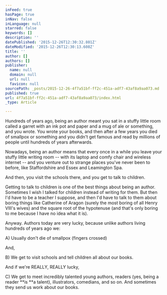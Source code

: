 ```yaml
---
inFeed: true
hasPage: true
inNav: false
inLanguage: null
starred: false
keywords: []
description: ''
datePublished: '2015-12-26T12:30:32.801Z'
dateModified: '2015-12-26T12:30:13.608Z'
title: ''
author: []
authors: []
publisher:
  name: null
  domain: null
  url: null
  favicon: null
sourcePath: _posts/2015-12-26-4f7a51bf-ff2c-451a-adf7-43af8a9aa073.md
published: true
url: 4f7a51bf-ff2c-451a-adf7-43af8a9aa073/index.html
_type: Article

---
```

Hundreds of years ago, being an author meant you sat in a stuffy little room called a garret with an ink pot and paper and a mug of ale or something, and you wrote. You wrote your books, and then after a few years you died of smallpox or something and you didn't get famous and read by millions of people until hundreds of years afterwards.

Nowadays, being an author means that every once in a while you leave your stuffy little writing room -- with its laptop and comfy chair and wireless internet -- and you venture out to strange places you've never been to before, like Staffordshire and Essex and Leamington Spa.

And then, you visit the schools there, and you get to talk to children.

Getting to talk to children is one of the best things about being an author. Sometimes I wish I talked for children instead of writing for them. But then I'd have to be a teacher I suppose, and then I'd have to talk to them about boring things like Catherine of Aragon (surely the most boring of all Henry VIII's wives) and the square root of the hypotenuse (and that's only boring to me because I have no idea what it is).

Anyway. Authors today are very lucky, because unlike authors living hundreds of years ago we:

A) Usually don't die of smallpox (fingers crossed)

And,

B) We get to visit schools and tell children all about our books.

And if we're REALLY, REALLY lucky,

C) We get to meet incredibly talented young authors, readers (yes, being a reader **is **a talent), illustrators, comedians, and so on. And sometimes they send us work about our books.